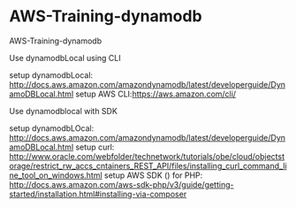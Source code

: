 # AWS-Training-dynamodb
AWS-Training-dynamodb

Use dynamodbLocal using CLI

setup dynamodbLocal: http://docs.aws.amazon.com/amazondynamodb/latest/developerguide/DynamoDBLocal.html
setup AWS CLI:https://aws.amazon.com/cli/


Use dynamodblocal with SDK

setup dynamodbLOcal: http://docs.aws.amazon.com/amazondynamodb/latest/developerguide/DynamoDBLocal.html
setup curl: http://www.oracle.com/webfolder/technetwork/tutorials/obe/cloud/objectstorage/restrict_rw_accs_cntainers_REST_API/files/installing_curl_command_line_tool_on_windows.html
setup AWS SDK ()
for PHP: http://docs.aws.amazon.com/aws-sdk-php/v3/guide/getting-started/installation.html#installing-via-composer




